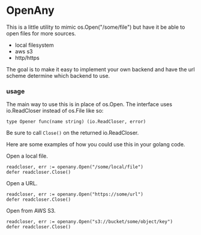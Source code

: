 # OpenAny

This is a little utility to mimic os.Open("/some/file") but have it be able
to open files for more sources.

- local filesystem
- aws s3
- http/https

The goal is to make it easy to implement your own backend and have the
url scheme determine which backend to use.

### usage

The main way to use this is in place of os.Open. The interface uses io.ReadCloser instead of os.File like so:

```golang
type Opener func(name string) (io.ReadCloser, error)
```

Be sure to call `Close()` on the returned io.ReadCloser.

Here are some examples of how you could use this in your golang code.

Open a local file.
```golang
readcloser, err := openany.Open("/some/local/file")
defer readcloser.Close()
```

Open a URL.
```golang
readcloser, err := openany.Open("https://some/url")
defer readcloser.Close()
```

Open from AWS S3.
```golang
readcloser, err := openany.Open("s3://bucket/some/object/key")
defer readcloser.Close()
```

